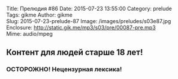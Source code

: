 Title: Прелюдия #86
Date: 2015-07-23 13:55:00
Category: prelude  
Tags: gikme
Author: gikme  
Slug: 2015-07-23-prelude-87
Image: /images/preludes/s03e87.jpg
Enclosure: http://static.gik.me/mp3/s03/pre/00087-pre.mp3  
Mime: audio/mpeg

## Контент для людей старше 18 лет!

### ОСТОРОЖНО! Нецензурная лексика!
